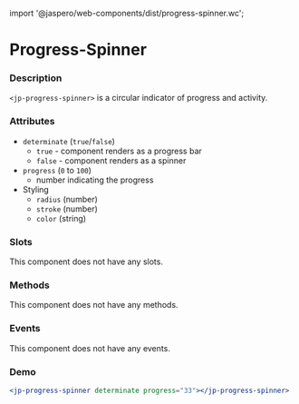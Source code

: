 import '@jaspero/web-components/dist/progress-spinner.wc';

# Progress-Spinner

### Description

`<jp-progress-spinner>` is a circular indicator of progress and activity.

### Attributes

- `determinate` (`true`/`false`)
  - `true` - component renders as a progress bar
  - `false` - component renders as a spinner
- `progress` (`0` to `100`)
  - number indicating the progress
- Styling
  - `radius` (number)
  - `stroke` (number)
  - `color` (string)

### Slots

This component does not have any slots.

### Methods

This component does not have any methods.

### Events

This component does not have any events.


### Demo
```jsx live
<jp-progress-spinner determinate progress="33"></jp-progress-spinner>
```